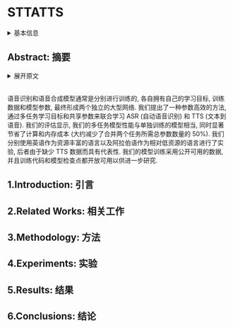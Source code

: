 # STTATTS

<details>
<summary>基本信息</summary>

- 标题: "STTATTS: Unified Speech-To-Text And Text-To-Speech Model"
- 作者:
  - 01 Hawau Olamide Toyin
  - 02 Hao Li
  - 03 Hanan Aldarmaki
- 链接:
  - [ArXiv](https://arxiv.org/abs/2410.18607)
  - [Publication]() EMNLP 2024 Findings
  - [Github](https://github.com/mbzuai-nlp/sttatts)
  - [Demo]
- 文件:
  - [ArXiv](_PDF/2410.18607v1__STTATTS__Unified_Speech-To-Text_And_Text-To-Speech_Model.pdf)
  - [Publication] #TODO

</details>

## Abstract: 摘要

<details>
<summary>展开原文</summary>

Speech recognition and speech synthesis models are typically trained separately, each with its own set of learning objectives, training data, and model parameters, resulting in two distinct large networks.
We propose a parameter-efficient approach to learning ASR and TTS jointly via a multi-task learning objective and shared parameters.
Our evaluation demonstrates that the performance of our multi-task model is comparable to that of individually trained models while significantly saving computational and memory costs (∼50\% reduction in the total number of parameters required for the two tasks combined).
We experiment with English as a resource-rich language, and Arabic as a relatively low-resource language due to shortage of TTS data.
Our models are trained with publicly available data, and both the training code and model checkpoints are openly available for further research.

</details>
<br>

语音识别和语音合成模型通常是分别进行训练的, 各自拥有自己的学习目标, 训练数据和模型参数, 最终形成两个独立的大型网络.
我们提出了一种参数高效的方法, 通过多任务学习目标和共享参数来联合学习 ASR (自动语音识别) 和 TTS (文本到语音).
我们的评估显示, 我们的多任务模型性能与单独训练的模型相当, 同时显著节省了计算和内存成本 (大约减少了合并两个任务所需总参数数量的 50%).
我们分别使用英语作为资源丰富的语言以及阿拉伯语作为相对低资源的语言进行了实验, 后者由于缺少 TTS 数据而具有代表性.
我们的模型训练采用公开可用的数据, 并且训练代码和模型检查点都开放可用以供进一步研究.

## 1.Introduction: 引言

## 2.Related Works: 相关工作

## 3.Methodology: 方法

## 4.Experiments: 实验

## 5.Results: 结果

## 6.Conclusions: 结论